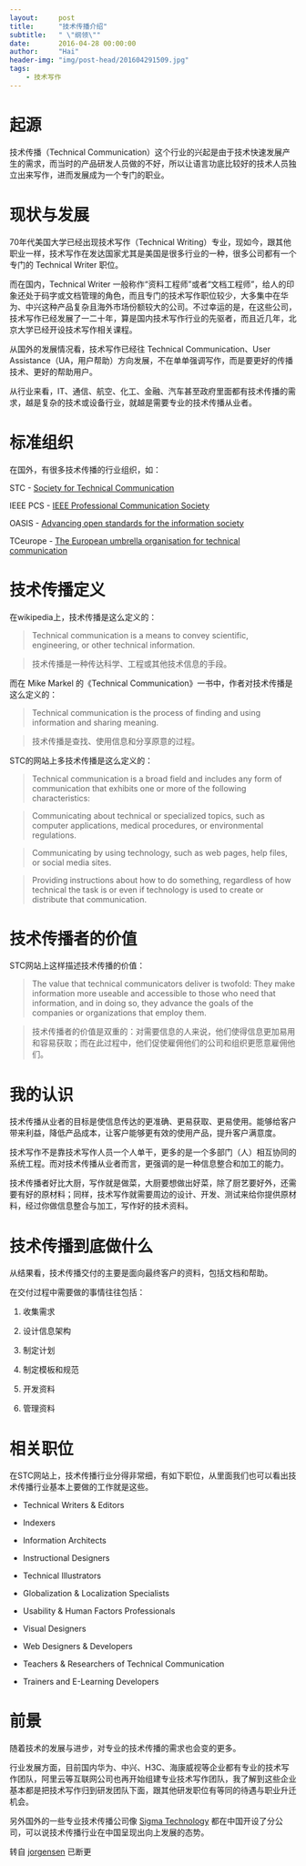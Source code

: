 ```yaml
---
layout:     post
title:      "技术传播介绍"
subtitle:   " \"纲领\""
date:       2016-04-28 00:00:00
author:     "Hai"
header-img: "img/post-head/201604291509.jpg"
tags:
    - 技术写作
---
```



# 起源﻿

技术传播（Technical Communication）这个行业的兴起是由于技术快速发展产生的需求，而当时的产品研发人员做的不好，所以让语言功底比较好的技术人员独立出来写作，进而发展成为一个专门的职业。

# 现状﻿与发展

70年代美国大学已经出现技术写作（Technical Writing）专业，现如今，跟其他职业一样，技术写作在发达国家尤其是美国是很多行业的一种，很多公司都有一个专门的 Technical Writer 职位。

而在国内，Technical Writer 一般称作“资料工程师”或者“文档工程师”，给人的印象还处于码字或文档管理的角色，而且专门的技术写作职位较少，大多集中在华为、中兴这种产品复杂且海外市场份额较大的公司。不过幸运的是，在这些公司，技术写作已经发展了一二十年，算是国内技术写作行业的先驱者，而且近几年，北京大学已经开设技术写作相关课程。﻿

从国外的发展情况看，技术写作已经往 Technical Communication、User Assistance（UA，用户帮助）方向发展，不在单单强调写作，而是要更好的传播技术、更好的帮助用户。

从行业来看，IT、通信、航空、化工、金融、汽车甚至政府里面都有技术传播的需求，越是复杂的技术或设备行业，就越是需要专业的技术传播从业者。


# 标准组织

在国外，有很多技术传播的行业组织，如：

STC﻿ - [Society for Technical Communication](http://www.stc.org/)

IEEE PCS﻿ - [IEEE Professional Communication Society](https://www.wikiwand.com/en/IEEE_Professional_Communication_Society)

OASIS﻿ - [Advancing open standards for the information society](https://www.oasis-open.org/)

TCeurope﻿ - [The European umbrella organisation for technical communication](http://tceurope.org/)

# 技术传播定义

在wikipedia上，技术传播是这么定义的：

> Technical communication is a means to convey scientific, engineering, or other technical information.

> 技术传播是一种传达科学、工程或其他技术信息的手段。

而在 Mike Markel 的《Technical Communication》一书中，作者对技术传播是这么定义的：

> Technical communication is the process of finding and using information and sharing meaning.

> 技术传播是查找、使用信息和分享原意的过程。

STC的网站上多技术传播是这么定义的：

> Technical communication is a broad field and includes any form of communication that exhibits one or more of the following characteristics:

> Communicating about technical or specialized topics, such as computer applications, medical procedures, or environmental regulations.

> Communicating by using technology, such as web pages, help files, or social media sites.

> Providing instructions about how to do something, regardless of how technical the task is or even if technology is used to create or distribute that communication.

# 技术传播者的价值

STC网站上这样描述技术传播的价值：

> The value that technical communicators deliver is twofold: They make information more useable and accessible to those who need that information, and in doing so, they advance the goals of the companies or organizations that employ them.

> 技术传播者的价值是双重的：对需要信息的人来说，他们使得信息更加易用和容易获取；而在此过程中，他们促使雇佣他们的公司和组织更愿意雇佣他们。

# 我的认识

技术传播从业者的目标是使信息传达的更准确、更易获取、更易使用。能够给客户带来利益，降低产品成本，让客户能够更有效的使用产品，提升客户满意度。

技术写作不是靠技术写作人员一个人单干，更多的是一个多部门（人）相互协同的系统工程。而对技术传播从业者而言，更强调的是一种信息整合和加工的能力。

技术传播者好比大厨，写作就是做菜，大厨要想做出好菜，除了厨艺要好外，还需要有好的原材料；同样，技术写作就需要周边的设计、开发、测试来给你提供原材料，经过你做信息整合与加工，写作好的技术资料。

# 技术传播到底做什么
从结果看，技术传播交付的主要是面向最终客户的资料，包括文档和帮助。

在交付过程中需要做的事情往往包括：

1. 收集需求

2. 设计信息架构

3. 制定计划

4. 制定模板和规范

5. 开发资料

6. 管理资料

# 相关职位
在STC网站上，技术传播行业分得非常细，有如下职位，从里面我们也可以看出技术传播行业基本上要做的工作就是这些。

* Technical Writers & Editors

* Indexers

* Information Architects

* Instructional Designers

* Technical Illustrators

* Globalization & Localization Specialists

* Usability & Human Factors Professionals

* Visual Designers

* Web Designers & Developers

* Teachers & Researchers of Technical Communication

* Trainers and E-Learning Developers

# 前景
随着技术的发展与进步，对专业的技术传播的需求也会变的更多。

行业发展方面，目前国内华为、中兴、H3C、海康威视等企业都有专业的技术写作团队，阿里云等互联网公司也再开始组建专业技术写作团队，我了解到这些企业基本都是把技术写作归到研发团队下面，跟其他研发职位有等同的待遇与职业升迁机会。

另外国外的一些专业技术传播公司像 [Sigma Technology](http://sigmatechnology.se/) 都在中国开设了分公司，可以说技术传播行业在中国呈现出向上发展的态势。




转自 [jorgensen](http://www.jianshu.com/p/fd3e9d7c6562) 已断更